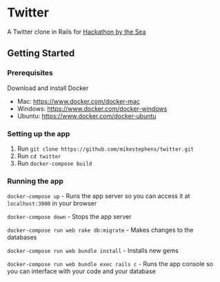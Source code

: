 # Twitter
A Twitter clone in Rails for [Hackathon by the Sea](https://www.hackathonbythesea.com/)

## Getting Started
### Prerequisites
Download and install Docker
  - Mac: https://www.docker.com/docker-mac
  - Windows: https://www.docker.com/docker-windows
  - Ubuntu: https://www.docker.com/docker-ubuntu
### Setting up the app
1. Run `git clone https://github.com/mikestephens/twitter.git`
2. Run `cd twitter`
3. Run `docker-compose build`

### Running the app
`docker-compose up` - Runs the app server so you can access it at `localhost:3000` in your browser

`docker-compose down` - Stops the app server

`docker-compose run web rake db:migrate` - Makes changes to the databases

`docker-compose run web bundle install` - Installs new gems

`docker-compose run web bundle exec rails c` - Runs the app console so you can interface with your code and your database
